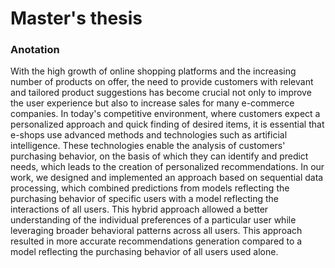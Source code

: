 # Master's thesis

### Anotation

With the high growth of online shopping platforms and the increasing number of products on offer, the need to provide customers with relevant and tailored product suggestions has become crucial not only to improve the user experience but also to increase sales for many e-commerce companies. In today's competitive environment, where customers expect a personalized approach and quick finding of desired items, it is essential that e-shops use advanced methods and technologies such as artificial intelligence. These technologies enable the analysis of customers' purchasing behavior, on the basis of which they can identify and predict needs, which leads to the creation of personalized recommendations. In our work, we designed and implemented an approach based on sequential data processing, which combined predictions from models reflecting the purchasing behavior of specific users with a model reflecting the interactions of all users. This hybrid approach allowed a better understanding of the individual preferences of a particular user while leveraging broader behavioral patterns across all users. This approach resulted in more accurate recommendations generation compared to a model reflecting the purchasing behavior of all users used alone.
